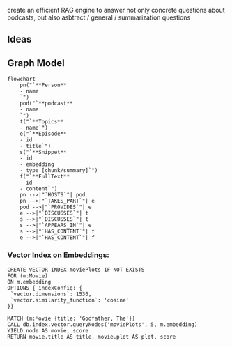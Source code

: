 create an efficient RAG engine to answer not only concrete questions about podcasts, but also asbtract / general / summarization questions

## Ideas

## Graph Model

```mermaid
flowchart
	pn("`**Person**
	- name
	`")
	pod("`**podcast**
	- name
	`")
	t("`**Topics**
	- name`")
	e("`**Episode**
	- id
	- title`")
	s("`**Snippet**
	- id
	- embedding
	- type [chunk/summary]`")
	f("`**FullText**
	- id
	- content`")
	pn -->|"`HOSTS`"| pod
	pn -->|"`TAKES_PART`"| e
	pod -->|"`PROVIDES`"| e
	e -->|"`DISCUSSES`"| t
	s -->|"`DISCUSSES`"| t
	s -->|"`APPEARS_IN`"| e
	s -->|"`HAS_CONTENT`"| f
	e -->|"`HAS_CONTENT`"| f
```

### Vector Index on Embeddings:

```
CREATE VECTOR INDEX moviePlots IF NOT EXISTS
FOR (m:Movie)
ON m.embedding
OPTIONS { indexConfig: {
 `vector.dimensions`: 1536,
 `vector.similarity_function`: 'cosine'
}}
```

```
MATCH (m:Movie {title: 'Godfather, The'})
CALL db.index.vector.queryNodes('moviePlots', 5, m.embedding)
YIELD node AS movie, score
RETURN movie.title AS title, movie.plot AS plot, score
```